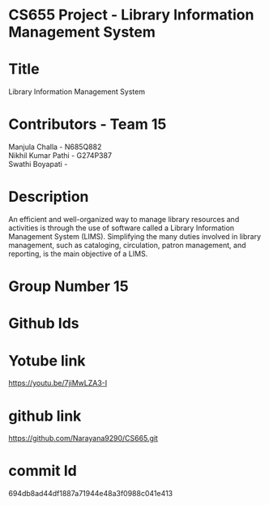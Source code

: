 # CS655 Project - Library Information Management System
# Title
Library Information Management System
# Contributors - Team 15
Manjula Challa       - N685Q882  
Nikhil Kumar Pathi - G274P387  
Swathi Boyapati    -
# Description
An efficient and well-organized way to manage library resources and activities is through the use of software called a Library Information Management System (LIMS). Simplifying the many duties involved in library management, such as cataloging, circulation, patron management, and reporting, is the main objective of a LIMS.

# Group Number 15
# Github Ids

# Yotube link
https://youtu.be/7jiMwLZA3-I
# github link
https://github.com/Narayana9290/CS665.git
# commit Id 
694db8ad44df1887a71944e48a3f0988c041e413
